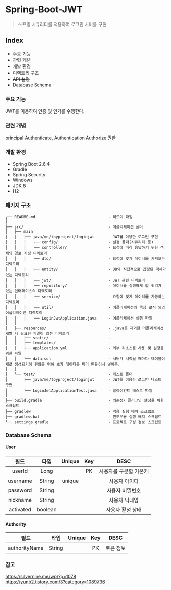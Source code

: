 # Spring-Boot-JWT
> 스프링 시큐리티를 적용하여 로그인 서버를 구현

## Index
- 주요 기능
- 관련 개념
- 개발 환경
- 디렉토리 구조
- ~~API 설명~~
- Database Schema

### 주요 기능
JWT를 이용하여 인증 및 인가를 수행한다.
### 관련 개념
principal
Authenticate, Authentication
Authorize
권한
### 개발 환경
- Spring Boot 2.6.4
- Gradle
- Spring Security
- Windows
- JDK 8
- H2
### 패키지 구조
```
┌── README.md                                - 리드미 파일
│
├── src/                                     - 어플리케이션 폴더
│   ├── main
│   │   ├── java/me/toyproject/loginjwt      - JWT를 이용한 로그인 구현 
│   │   │   ├── config/                      - 설정 폴더(시큐리티 등)
│   │   │   ├── controller/                  - 요청에 따라 응답하기 위한 객체의 경로 지정 디렉토리
│   │   │   ├── dto/                         - 요청에 맞게 데이터를 가져오는 디렉토리
│   │   │   ├── entity/                      - DB와 직접적으로 맵핑된 객체가 있는 디렉토리
│   │   │   ├── jwt/                         - JWT 관련 디렉토리
│   │   │   ├── repository/                  - 데이터를 실행하게 할 쿼리가 있는 인터페이스의 디렉토리
│   │   │   ├── service/                     - 요청에 맞게 데이터를 가공하는 디렉토리
│   │   │   ├── util/                        - 어플리케이션의 핵심 로직 외의 어플리케이션 디렉토리
│   │   │   └── LoginJwtApplication.java     - 어플리케이션 실행 파일
│   │ 
│   ├── resources/                           - .java를 제외한 어플리케이션 개발 시 필요한 파일이 있는 디렉토리
│   │   ├── static/                          - 
│   │   ├── templates/                       - 
│   │   ├── application.yml                  - 외부 리소스를 사용 및 설정을 위한 파일
│   │   └── data.sql                         - 서버가 시작될 때마다 테이블이 새로 생성되기에 편의를 위해 초기 데이터를 미리 만들어서 넣어줌.
│   │ 
│   └── test/                                - 테스트 폴더
│       ├── java/me/toyproject/loginjwt      - JWT를 이용한 로그인 테스트 구현
│       └── LoginJwtApplicationTest.java     - 클라이언트 테스트 파일 
│ 
├── build.gradle                             - 의존성/ 플러그인 설정을 위한 스크립트
├── gradlew                                  - 맥용 실행 배치 스크립트
├── gradlew.bat                              - 윈도우용 실행 배치 스크립트
└── settings.gradle                          - 프로젝트 구성 정보 스크립트
```
### Database Schema
#### User
|필드 | 타입 | Unique | Key| DESC|
|:----:|:-----:|:-----:|:-----:|:----:|
|userId|  Long  | |PK|사용자를 구분할 기본키|
|username| String|unique| |사용자 아이디|
|password| String| | |사용자 비밀번호|
|nickname| String|  | |사용자 닉네임|
|activated| boolean| | |사용자 활성 상태|
#### Authority
|필드 | 타입 | Unique | Key| DESC|
|:----:|:-----:|:-----:|:-----:|:----:|
|authorityName|  String  | |PK| 토큰 정보|

### 참고
https://silvernine.me/wp/?p=1078  
https://yunb2.tistory.com/3?category=1089736
